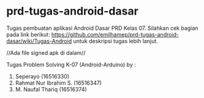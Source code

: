 # prd-tugas-android-dasar
Tugas pembuatan aplikasi Android Dasar PRD Kelas 07. Silahkan cek bagian pada link berikut: https://github.com/emilhamep/prd-tugas-android-dasar/wiki/Tugas-Android untuk deskripsi tugas lebih lanjut.

//Ada file signed apk di dalam//


Tugas Problem Solving K-07 (Android-Arduino) by :

1. Seperayo	          		(16516330)
2. Rahmat Nur Ibrahim S.	(16516347)
3. M. Naufal Thariq		    (16516374)

